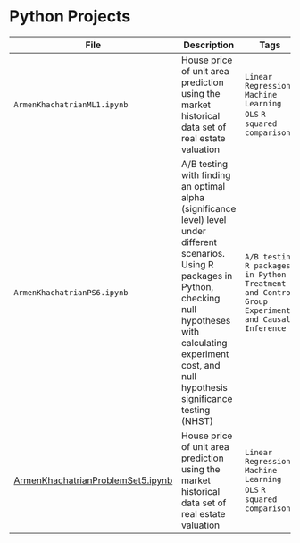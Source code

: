 # Python Projects
| File | Description | Tags |
| --- | --- | --- |
| `ArmenKhachatrianML1.ipynb` | House price of unit area prediction using the market historical data set of real estate valuation | `Linear Regression` `Machine Learning` `OLS` `R squared comparison`|
| `ArmenKhachatrianPS6.ipynb` | A/B testing with finding an optimal alpha (significance level) level under different scenarios. Using R packages in Python, checking null hypotheses with calculating experiment cost, and null hypothesis significance testing (NHST)| `A/B testing` `R packages in Python` `Treatment and Control Group` `Experiments and Causal Inference` |
| [ArmenKhachatrianProblemSet5.ipynb](https://github.com/akhachatrian/PythonProjects/blob/master/ArmenKhachatrianProblemSet5.ipynb) | House price of unit area prediction using the market historical data set of real estate valuation | `Linear Regression` `Machine Learning` `OLS` `R squared comparison`|
